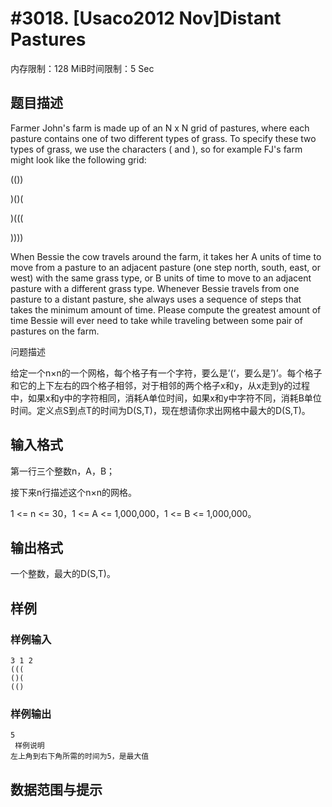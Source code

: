 # #3018. [Usaco2012 Nov]Distant Pastures

内存限制：128 MiB时间限制：5 Sec

## 题目描述

Farmer John's farm is made up of an N x N grid of pastures, where each pasture contains one of two different types of grass. To specify these two types of grass, we use the characters ( and ), so for example FJ's farm might look like the following grid: 

(())

)()(

)(((

))))

When Bessie the cow travels around the farm, it takes her A units of time to move from a pasture to an adjacent pasture (one step north, south, east, or west) with the same grass type, or B units of time to move to an adjacent pasture with a different grass type. Whenever Bessie travels from one pasture to a distant pasture, she always uses a sequence of steps that takes the minimum amount of time. Please compute the greatest amount of time Bessie will ever need to take while traveling between some pair of pastures on the farm.

 

问题描述

给定一个n&times;n的一个网格，每个格子有一个字符，要么是&rsquo;(&lsquo;，要么是&rsquo;)&rsquo;。每个格子和它的上下左右的四个格子相邻，对于相邻的两个格子x和y，从x走到y的过程中，如果x和y中的字符相同，消耗A单位时间，如果x和y中字符不同，消耗B单位时间。定义点S到点T的时间为D(S,T)，现在想请你求出网格中最大的D(S,T)。

 

## 输入格式

第一行三个整数n，A，B；

接下来n行描述这个n&times;n的网格。

1 <= n <= 30，1 <= A <= 1,000,000，1 <= B <= 1,000,000。

## 输出格式

 

 一个整数，最大的D(S,T)。

 

## 样例

### 样例输入

    
    3 1 2
    (((
    ()(
    (()
    

### 样例输出

    
    5
     样例说明
    左上角到右下角所需的时间为5，是最大值
    

## 数据范围与提示
